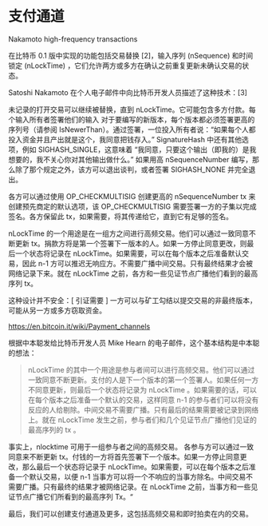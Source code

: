 # 支付通道

Nakamoto high-frequency transactions

在比特币 0.1 版中实现的功能包括交易替换 [2]，输入序列 (nSequence) 和时间锁定 (nLockTime) ，它们允许两方或多方在确认之前重复更新未确认交易的状态。

Satoshi Nakamoto 在个人电子邮件中向比特币开发人员描述了这种技术：[3]

未记录的打开交易可以继续被替换，直到 nLockTime。它可能包含多方付款。每个输入所有者签署他们的输入 对于要编写的新版本，每个版本都必须签署更高的序列号（请参阅 IsNewerThan）。通过签署，一位投入所有者说：“如果每个人都投入资金并且产出就是这个，我同意把钱存入。” SignatureHash 中还有其他选项，例如 SIGHASH_SINGLE，这意味着 “我同意，只要这个输出（即我的）是我想要的，我不关心你对其他输出做什么。” 如果用高 nSequenceNumber 编写，那么除了那个规定之外，该方可以退出谈判，或者签署 SIGHASH_NONE 并完全退出。

各方可以通过使用 OP_CHECKMULTISIG 创建更高的 nSequenceNumber tx 来创建预先商定的默认选项，该 OP_CHECKMULTISIG 需要签署一方的子集以完成签名。各方保留此 tx，如果需要，将其传递给它，直到它有足够的签名。

nLockTime 的一个用途是在一组方之间进行高频交易。他们可以通过一致同意不断更新 tx。捐款方将是第一个签署下一版本的人。如果一方停止同意更改，则最后一个状态将记录在 nLockTime。如果需要，可以在每个版本之后准备默认交易，因此 n-1 方可以推迟无响应方。不需要广播中间交易。只有最终结果才会被网络记录下来。就在 nLockTime 之前，各方和一些见证节点广播他们看到的最高序列 tx。

这种设计并不安全：[ 引证需要 ] 一方可以与矿工勾结以提交交易的非最终版本，可能从另一方或多方窃取资金。

<https://en.bitcoin.it/wiki/Payment_channels>

根据中本聪发给比特币开发人员 Mike Hearn 的电子邮件，这个基本结构是中本聪的想法：

> nLockTime 的其中一个用途是参与者间可以进行高频交易。他们可以通过一致同意不断更新。支付的人是下一个版本的第一个签署人。如果任何一方不同意更新，则最后一个状态将记录为 nLockTime 。如果需要的话，可以在每个版本之后准备一个默认的交易，这样同意 n-1 的参与者们可以将没有反应的人给剔除。中间交易不需要广播。只有最后的结果需要被记录到网络上。就在 nLockTime 发生之前，参与者们和几个见证节点广播他们见证的最高序列的 tx 。

事实上，nlocktime 可用于一组参与者之间的高频交易。 各参与方可以通过一致同意来不断更新 tx。付钱的一方将首先签署下一个版本。如果一方停止同意更改，那么最后一个状态将记录于 nLockTime。如果需要，可以在每个版本之后准备一个默认交易，以便 n-1 当事方可以将一个不响应的当事方除名。中间交易不需要广播。只有最终的结果才被网络记录。在 nLockTime 之前，当事方和一些见证节点广播它们所看到的最高序列 Tx。“

最后，我们可以创建支付通道及更多，这包括高频交易和即时拍卖在内的交易。

